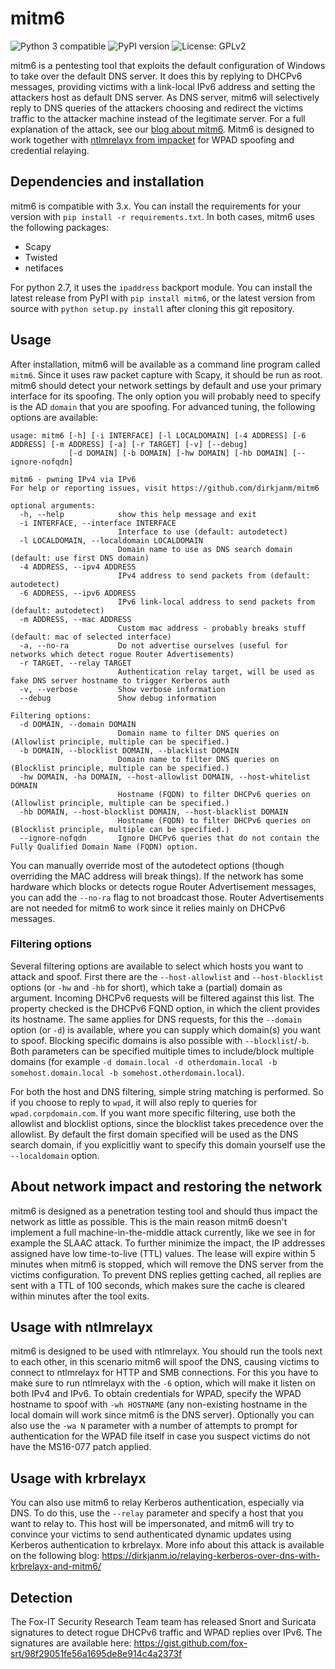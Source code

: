 # mitm6
![Python 3 compatible](https://img.shields.io/badge/python-3.x-blue.svg)
![PyPI version](https://img.shields.io/pypi/v/mitm6.svg)
![License: GPLv2](https://img.shields.io/pypi/l/mitm6.svg)

mitm6 is a pentesting tool that exploits the default configuration of Windows to take over the default DNS server. It does this by replying to DHCPv6 messages, providing victims with a link-local IPv6 address and setting the attackers host as default DNS server. As DNS server, mitm6 will selectively reply to DNS queries of the attackers choosing and redirect the victims traffic to the attacker machine instead of the legitimate server. For a full explanation of the attack, see our [blog about mitm6](https://blog.fox-it.com/2018/01/11/mitm6-compromising-ipv4-networks-via-ipv6/). Mitm6 is designed to work together with [ntlmrelayx from impacket](https://github.com/CoreSecurity/impacket) for WPAD spoofing and credential relaying.

## Dependencies and installation
mitm6 is compatible with 3.x. You can install the requirements for your version with `pip install -r requirements.txt`. In both cases, mitm6 uses the following packages:
- Scapy
- Twisted
- netifaces

For python 2.7, it uses the `ipaddress` backport module.
You can install the latest release from PyPI with `pip install mitm6`, or the latest version from source with `python setup.py install` after cloning this git repository.

## Usage
After installation, mitm6 will be available as a command line program called `mitm6`. Since it uses raw packet capture with Scapy, it should be run as root. mitm6 should detect your network settings by default and use your primary interface for its spoofing. The only option you will probably need to specify is the AD `domain` that you are spoofing. For advanced tuning, the following options are available:

```
usage: mitm6 [-h] [-i INTERFACE] [-l LOCALDOMAIN] [-4 ADDRESS] [-6 ADDRESS] [-m ADDRESS] [-a] [-r TARGET] [-v] [--debug]
             [-d DOMAIN] [-b DOMAIN] [-hw DOMAIN] [-hb DOMAIN] [--ignore-nofqdn]

mitm6 - pwning IPv4 via IPv6
For help or reporting issues, visit https://github.com/dirkjanm/mitm6

optional arguments:
  -h, --help            show this help message and exit
  -i INTERFACE, --interface INTERFACE
                        Interface to use (default: autodetect)
  -l LOCALDOMAIN, --localdomain LOCALDOMAIN
                        Domain name to use as DNS search domain (default: use first DNS domain)
  -4 ADDRESS, --ipv4 ADDRESS
                        IPv4 address to send packets from (default: autodetect)
  -6 ADDRESS, --ipv6 ADDRESS
                        IPv6 link-local address to send packets from (default: autodetect)
  -m ADDRESS, --mac ADDRESS
                        Custom mac address - probably breaks stuff (default: mac of selected interface)
  -a, --no-ra           Do not advertise ourselves (useful for networks which detect rogue Router Advertisements)
  -r TARGET, --relay TARGET
                        Authentication relay target, will be used as fake DNS server hostname to trigger Kerberos auth
  -v, --verbose         Show verbose information
  --debug               Show debug information

Filtering options:
  -d DOMAIN, --domain DOMAIN
                        Domain name to filter DNS queries on (Allowlist principle, multiple can be specified.)
  -b DOMAIN, --blocklist DOMAIN, --blacklist DOMAIN
                        Domain name to filter DNS queries on (Blocklist principle, multiple can be specified.)
  -hw DOMAIN, -ha DOMAIN, --host-allowlist DOMAIN, --host-whitelist DOMAIN
                        Hostname (FQDN) to filter DHCPv6 queries on (Allowlist principle, multiple can be specified.)
  -hb DOMAIN, --host-blocklist DOMAIN, --host-blacklist DOMAIN
                        Hostname (FQDN) to filter DHCPv6 queries on (Blocklist principle, multiple can be specified.)
  --ignore-nofqdn       Ignore DHCPv6 queries that do not contain the Fully Qualified Domain Name (FQDN) option.
```

You can manually override most of the autodetect options (though overriding the MAC address will break things). If the network has some hardware which blocks or detects rogue Router Advertisement messages, you can add the `--no-ra` flag to not broadcast those. Router Advertisements are not needed for mitm6 to work since it relies mainly on DHCPv6 messages.

### Filtering options
Several filtering options are available to select which hosts you want to attack and spoof. First there are the `--host-allowlist` and `--host-blocklist` options (or `-hw` and `-hb` for short), which take a (partial) domain as argument. Incoming DHCPv6 requests will be filtered against this list. The property checked is the DHCPv6 FQND option, in which the client provides its hostname. 
The same applies for DNS requests, for this the `--domain` option (or `-d`) is available, where you can supply which domain(s) you want to spoof. Blocking specific domains is also possible with `--blocklist`/`-b`. Both parameters can be specified multiple times to include/block multiple domains (for example `-d domain.local -d otherdomain.local -b somehost.domain.local -b somehost.otherdomain.local`).

For both the host and DNS filtering, simple string matching is performed. So if you choose to reply to `wpad`, it will also reply to queries for `wpad.corpdomain.com`. If you want more specific filtering, use both the allowlist and blocklist options, since the blocklist takes precedence over the allowlist.
By default the first domain specified will be used as the DNS search domain, if you explicitliy want to specify this domain yourself use the `--localdomain` option.

## About network impact and restoring the network
mitm6 is designed as a penetration testing tool and should thus impact the network as little as possible. This is the main reason mitm6 doesn't implement a full machine-in-the-middle attack currently, like we see in for example the SLAAC attack.
To further minimize the impact, the IP addresses assigned have low time-to-live (TTL) values. The lease will expire within 5 minutes when mitm6 is stopped, which will remove the DNS server from the victims configuration.
To prevent DNS replies getting cached, all replies are sent with a TTL of 100 seconds, which makes sure the cache is cleared within minutes after the tool exits.

## Usage with ntlmrelayx
mitm6 is designed to be used with ntlmrelayx. You should run the tools next to each other, in this scenario mitm6 will spoof the DNS, causing victims to connect to ntlmrelayx for HTTP and SMB connections. For this you have to make sure to run ntlmrelayx with the `-6` option, which will make it listen on both IPv4 and IPv6. To obtain credentials for WPAD, specify the WPAD hostname to spoof with `-wh HOSTNAME` (any non-existing hostname in the local domain will work since mitm6 is the DNS server). Optionally you can also use the `-wa N` parameter with a number of attempts to prompt for authentication for the WPAD file itself in case you suspect victims do not have the MS16-077 patch applied.

## Usage with krbrelayx
You can also use mitm6 to relay Kerberos authentication, especially via DNS. To do this, use the `--relay` parameter and specify a host that you want to relay to. This host will be impersonated, and mitm6 will try to convince your victims to send authenticated dynamic updates using Kerberos authentication to krbrelayx. More info about this attack is available on the following blog: <https://dirkjanm.io/relaying-kerberos-over-dns-with-krbrelayx-and-mitm6/>

## Detection
The Fox-IT Security Research Team team has released Snort and Suricata signatures to detect rogue DHCPv6 traffic and WPAD replies over IPv6. The signatures are available here: https://gist.github.com/fox-srt/98f29051fe56a1695de8e914c4a2373f